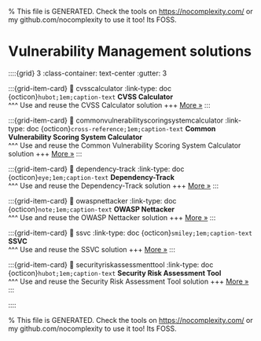 
% This file is GENERATED. Check the tools on https://nocomplexity.com/ or my github.com/nocomplexity to use it too! Its FOSS. 

# Vulnerability Management solutions 
::::{grid} 3
:class-container: text-center
:gutter: 3 

:::{grid-item-card}
:link: cvsscalculator
:link-type: doc
{octicon}`hubot;1em;caption-text` **CVSS Calculator**        
^^^
Use and reuse the CVSS Calculator solution
+++
[More »](cvsscalculator)
:::

:::{grid-item-card}
:link: commonvulnerabilityscoringsystemcalculator
:link-type: doc
{octicon}`cross-reference;1em;caption-text` **Common Vulnerability Scoring System Calculator**        
^^^
Use and reuse the Common Vulnerability Scoring System Calculator solution
+++
[More »](commonvulnerabilityscoringsystemcalculator)
:::

:::{grid-item-card}
:link: dependency-track
:link-type: doc
{octicon}`eye;1em;caption-text` **Dependency-Track**        
^^^
Use and reuse the Dependency-Track solution
+++
[More »](dependency-track)
:::

:::{grid-item-card}
:link: owaspnettacker
:link-type: doc
{octicon}`note;1em;caption-text` **OWASP Nettacker**        
^^^
Use and reuse the OWASP Nettacker solution
+++
[More »](owaspnettacker)
:::

:::{grid-item-card}
:link: ssvc
:link-type: doc
{octicon}`smiley;1em;caption-text` **SSVC**        
^^^
Use and reuse the SSVC solution
+++
[More »](ssvc)
:::

:::{grid-item-card}
:link: securityriskassessmenttool
:link-type: doc
{octicon}`hubot;1em;caption-text` **Security Risk Assessment Tool**        
^^^
Use and reuse the Security Risk Assessment Tool solution
+++
[More »](securityriskassessmenttool)
:::

::::


% This file is GENERATED. Check the tools on https://nocomplexity.com/ or my github.com/nocomplexity to use it too! Its FOSS. 

